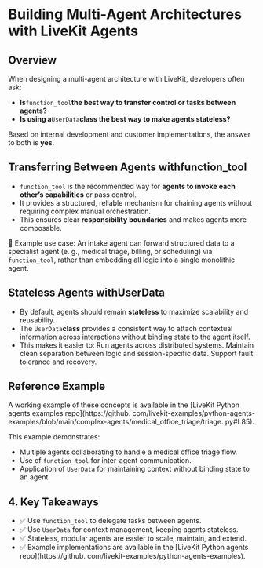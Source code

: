 # Building Multi-Agent Architectures with LiveKit Agents

## Overview

When designing a multi-agent architecture with LiveKit, developers often ask:


- **Is**`function_tool`**the best way to transfer control or tasks between agents?**
- **Is using a**`UserData`**class the best way to make agents stateless?**

Based on internal development and customer implementations, the answer to both is **yes**.


## Transferring Between Agents withfunction_tool


- `function_tool` is the recommended way for **agents to invoke each other’s capabilities** or pass control.
- It provides a structured, reliable mechanism for chaining agents without requiring complex manual orchestration.
- This ensures clear **responsibility boundaries** and makes agents more composable.

📌 Example use case: An intake agent can forward structured data to a specialist agent (e. g., medical triage, billing, or scheduling) via `function_tool`, rather than embedding all logic into a single monolithic agent.


## Stateless Agents withUserData


- By default, agents should remain **stateless** to maximize scalability and reusability.
- The `UserData`**class** provides a consistent way to attach contextual information across interactions without binding state to the agent itself.
- This makes it easier to: Run agents across distributed systems. Maintain clean separation between logic and session-specific data. Support fault tolerance and recovery.


## Reference Example

A working example of these concepts is available in the [LiveKit Python agents examples repo](https://github. com/livekit-examples/python-agents-examples/blob/main/complex-agents/medical_office_triage/triage. py#L85).

This example demonstrates:


- Multiple agents collaborating to handle a medical office triage flow.
- Use of `function_tool` for inter-agent communication.
- Application of `UserData` for maintaining context without binding state to an agent.


## 4. Key Takeaways


- ✅ Use `function_tool` to delegate tasks between agents.
- ✅ Use `UserData` for context management, keeping agents stateless.
- ✅ Stateless, modular agents are easier to scale, maintain, and extend.
- ✅ Example implementations are available in the [LiveKit Python agents repo](https://github. com/livekit-examples/python-agents-examples).